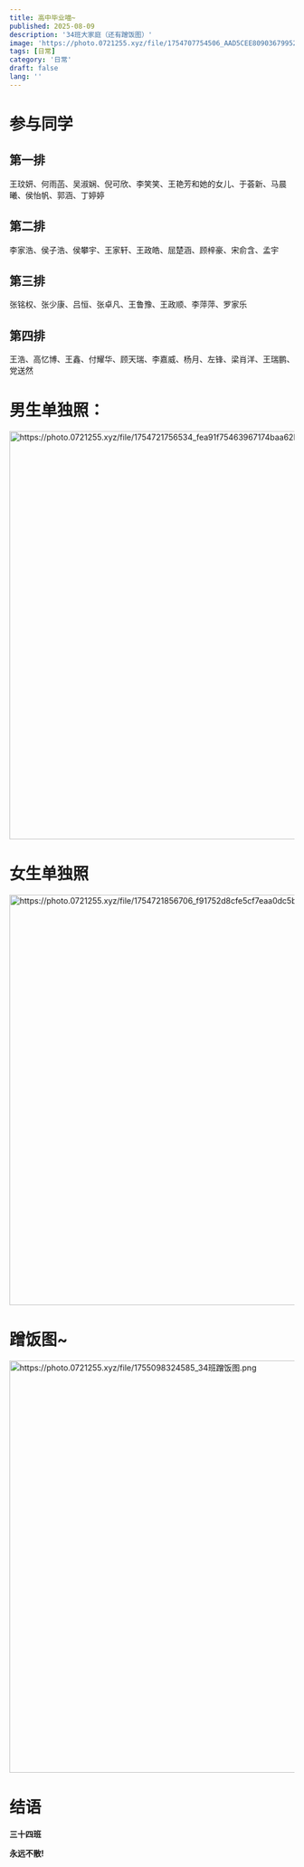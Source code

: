 ```yaml
---
title: 高中毕业喵~
published: 2025-08-09
description: '34班大家庭（还有蹭饭图）'
image: 'https://photo.0721255.xyz/file/1754707754506_AAD5CEE8090367995245C7E6C59F128C.jpg'
tags: [日常]
category: '日常'
draft: false 
lang: ''
---
```


# 参与同学

## 第一排

王玟妍、何雨菡、吴淑娴、倪可欣、李笑笑、王艳芳和她的女儿、于荟新、马晨曦、侯怡帆、郭涵、丁婷婷

## 第二排

李家浩、侯子浩、侯攀宇、王家轩、王政皓、屈楚涵、顾梓豪、宋俞含、孟宇

## 第三排

张铭权、张少康、吕恒、张卓凡、王鲁豫、王政顺、李萍萍、罗家乐

## 第四排

王浩、高忆博、王鑫、付耀华、顾天瑞、李嘉威、杨月、左锋、梁肖洋、王瑞鹏、党送然

# 男生单独照：

<img src="https://photo.0721255.xyz/file/1754721756534_fea91f75463967174baa62bd9be612d9.jpg" title="" alt="https://photo.0721255.xyz/file/1754721756534_fea91f75463967174baa62bd9be612d9.jpg" width="722">

# 女生单独照

<img src="https://photo.0721255.xyz/file/1754721856706_f91752d8cfe5cf7eaa0dc5b91e911e0a.jpeg" title="" alt="https://photo.0721255.xyz/file/1754721856706_f91752d8cfe5cf7eaa0dc5b91e911e0a.jpeg" width="726">

# 蹭饭图~

<img src="https://photo.0721255.xyz/file/1755098324585_34班蹭饭图.png" title="" alt="https://photo.0721255.xyz/file/1755098324585_34班蹭饭图.png" width="729">

# 结语

**三十四班**

**永远不散!**
